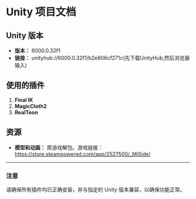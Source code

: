 # Unity 项目文档

## Unity 版本
- **版本：** 6000.0.32f1  
- **链接：** unityhub://6000.0.32f1/b2e806cf271c(先下载UnityHub,然后浏览器输入)

## 使用的插件
1. **Final IK**
2. **MagicCloth2**
3. **RealToon**

## 资源
- **模型和动画：** 原游戏解包。游戏链接：https://store.steampowered.com/app/2527500/_MiSide/

---

### 注意
请确保所有插件均已正确安装，并与指定的 Unity 版本兼容，以确保功能正常。
